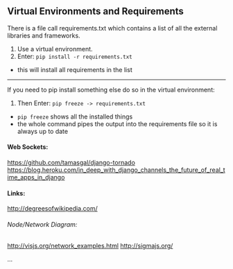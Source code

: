 ## Virtual Environments and Requirements

There is a file call requirements.txt which contains a list of all the external libraries and frameworks.

1. Use a virtual environment.
2. Enter: `pip install -r requirements.txt`
  - this will install all requirements in the list
  
---
If you need to pip install something else do so in the virtual environment:

1. Then Enter: `pip freeze -> requirements.txt`
  - `pip freeze` shows all the installed things
  - the whole command pipes the output into the requirements file so it is always up to date


#### Web Sockets:
https://github.com/tamasgal/django-tornado
https://blog.heroku.com/in_deep_with_django_channels_the_future_of_real_time_apps_in_django

#### Links:
http://degreesofwikipedia.com/

###### Node/Network Diagram:
http://visjs.org/network_examples.html
http://sigmajs.org/

...


